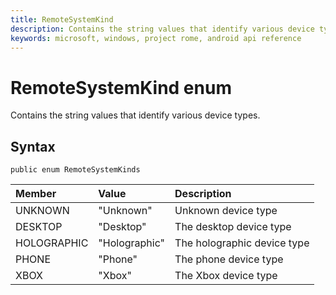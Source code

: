```yaml
---
title: RemoteSystemKind
description: Contains the string values that identify various device types.
keywords: microsoft, windows, project rome, android api reference
---
```


# RemoteSystemKind enum
Contains the string values that identify various device types.

## Syntax

`public enum RemoteSystemKinds` 

|Member|Value|Description|
|:---|:---|:---| 
|UNKNOWN|"Unknown"|Unknown device type|
|DESKTOP |"Desktop" |The desktop device type|
|HOLOGRAPHIC |"Holographic" |The holographic device type |
|PHONE |"Phone" |The phone device type |
|XBOX |"Xbox" |The Xbox device type |
